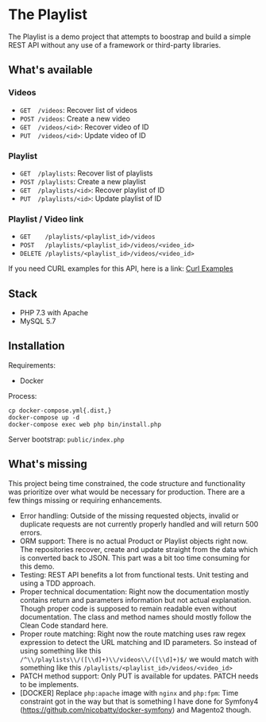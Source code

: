 # The Playlist

The Playlist is a demo project that attempts to boostrap and build a simple REST API without any use of a framework or third-party libraries.

## What's available

### Videos

* `GET  /videos`: Recover list of videos
* `POST /videos`: Create a new video
* `GET  /videos/<id>`: Recover video of ID <id>
* `PUT  /videos/<id>`: Update video of ID <id>

### Playlist

* `GET  /playlists`: Recover list of playlists
* `POST /playlists`: Create a new playlist
* `GET  /playlists/<id>`: Recover playlist of ID <id>
* `PUT  /playlists/<id>`: Update playlist of ID <id>

### Playlist / Video link

* `GET    /playlists/<playlist_id>/videos`
* `POST   /playlists/<playlist_id>/videos/<video_id>`
* `DELETE /playlists/<playlist_id>/videos/<video_id>`

If you need CURL examples for this API, here is a link: [Curl Examples](curl_examples.md)

## Stack

* PHP 7.3 with Apache
* MySQL 5.7

## Installation

Requirements:
* Docker

Process:

```
cp docker-compose.yml{.dist,}
docker-compose up -d
docker-compose exec web php bin/install.php
```

Server bootstrap: `public/index.php`

## What's missing

This project being time constrained, the code structure and functionality was prioritize over what would be necessary for production. There are a few things missing or requiring enhancements.

* Error handling: Outside of the missing requested objects, invalid or duplicate requests are not currently properly handled and will return 500 errors.
* ORM support: There is no actual Product or Playlist objects right now. The repositories recover, create and update straight from the data which is converted back to JSON. This part was a bit too time consuming for this demo.
* Testing: REST API benefits a lot from functional tests. Unit testing and using a TDD approach.
* Proper technical documentation: Right now the documentation mostly contains return and parameters information but not actual explanation. Though proper code is supposed to remain readable even without documentation. The class and method names should mostly follow the Clean Code standard here.
* Proper route matching: Right now the route matching uses raw regex expression to detect the URL matching and ID parameters. So instead of using something like this `/^\\/playlists\\/([\\d]+)\\/videos\\/([\\d]+)$/` we would match with something like this `/playlists/<playlist_id>/videos/<video_id>`
* PATCH method support: Only PUT is available for updates. PATCH needs to be implements.
* [DOCKER] Replace `php:apache` image with `nginx` and `php:fpm`: Time constraint got in the way but that is something I have done for Symfony4 (https://github.com/nicobatty/docker-symfony) and Magento2 though.

